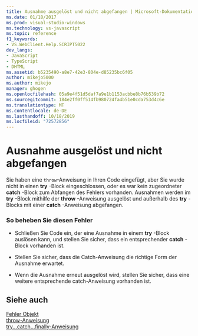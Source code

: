 ```yaml
---
title: Ausnahme ausgelöst und nicht abgefangen | Microsoft-Dokumentation
ms.date: 01/18/2017
ms.prod: visual-studio-windows
ms.technology: vs-javascript
ms.topic: reference
f1_keywords:
- VS.WebClient.Help.SCRIPT5022
dev_langs:
- JavaScript
- TypeScript
- DHTML
ms.assetid: b5235490-a8e7-42e3-804e-d85235bc6f05
author: mikejo5000
ms.author: mikejo
manager: ghogen
ms.openlocfilehash: 05a9e4f51d5daf7a9e1b1153acbbe8b76b539b72
ms.sourcegitcommit: 184e2ff0ff514fb980724fa4b51e0cda753d4c6e
ms.translationtype: MT
ms.contentlocale: de-DE
ms.lasthandoff: 10/18/2019
ms.locfileid: "72572856"
---
```

# <a name="exception-thrown-and-not-caught"></a>Ausnahme ausgelöst und nicht abgefangen
Sie haben eine `throw`-Anweisung in Ihren Code eingefügt, aber Sie wurde nicht in einen **try** -Block eingeschlossen, oder es war kein zugeordneter **catch** -Block zum Abfangen des Fehlers vorhanden. Ausnahmen werden im **try** -Block mithilfe der **throw** -Anweisung ausgelöst und außerhalb des **try** -Blocks mit einer **catch** -Anweisung abgefangen.  
  
### <a name="to-correct-this-error"></a>So beheben Sie diesen Fehler  
  
- Schließen Sie Code ein, der eine Ausnahme in einem **try** -Block auslösen kann, und stellen Sie sicher, dass ein entsprechender **catch** -Block vorhanden ist.  
  
- Stellen Sie sicher, dass die Catch-Anweisung die richtige Form der Ausnahme erwartet.  
  
- Wenn die Ausnahme erneut ausgelöst wird, stellen Sie sicher, dass eine weitere entsprechende catch-Anweisung vorhanden ist.  
  
## <a name="see-also"></a>Siehe auch  
 [Fehler Objekt](../../javascript/reference/error-object-javascript.md)    
 [throw-Anweisung](../../javascript/reference/throw-statement-javascript.md)    
 [try...catch...finally-Anweisung](../../javascript/reference/try-dot-dot-dot-catch-dot-dot-dot-finally-statement-javascript.md)